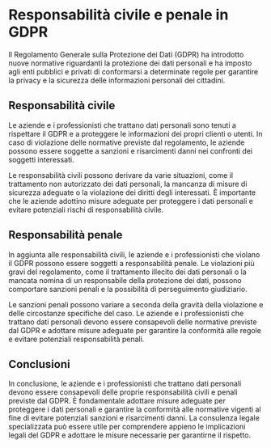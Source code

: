 # Responsabilità civile e penale in GDPR

Il Regolamento Generale sulla Protezione dei Dati (GDPR) ha introdotto nuove normative riguardanti la protezione dei dati personali e ha imposto agli enti pubblici e privati di conformarsi a determinate regole per garantire la privacy e la sicurezza delle informazioni personali dei cittadini.

## Responsabilità civile

Le aziende e i professionisti che trattano dati personali sono tenuti a rispettare il GDPR e a proteggere le informazioni dei propri clienti o utenti. In caso di violazione delle normative previste dal regolamento, le aziende possono essere soggette a sanzioni e risarcimenti danni nei confronti dei soggetti interessati.

Le responsabilità civili possono derivare da varie situazioni, come il trattamento non autorizzato dei dati personali, la mancanza di misure di sicurezza adeguate o la violazione dei diritti degli interessati. È importante che le aziende adottino misure adeguate per proteggere i dati personali e evitare potenziali rischi di responsabilità civile.

## Responsabilità penale

In aggiunta alle responsabilità civili, le aziende e i professionisti che violano il GDPR possono essere soggetti a responsabilità penale. Le violazioni più gravi del regolamento, come il trattamento illecito dei dati personali o la mancata nomina di un responsabile della protezione dei dati, possono comportare sanzioni penali e la possibilità di perseguimento giudiziario.

Le sanzioni penali possono variare a seconda della gravità della violazione e delle circostanze specifiche del caso. Le aziende e i professionisti che trattano dati personali devono essere consapevoli delle normative previste dal GDPR e adottare misure adeguate per garantire la conformità alle regole e evitare potenziali responsabilità penali.

## Conclusioni

In conclusione, le aziende e i professionisti che trattano dati personali devono essere consapevoli delle proprie responsabilità civili e penali previste dal GDPR. È fondamentale adottare misure adeguate per proteggere i dati personali e garantire la conformità alle normative vigenti al fine di evitare potenziali sanzioni e risarcimenti danni. La consulenza legale specializzata può essere utile per comprendere appieno le implicazioni legali del GDPR e adottare le misure necessarie per garantirne il rispetto.